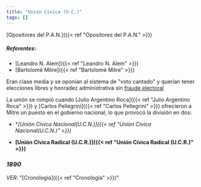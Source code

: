 ```yaml
---
title: "Unión Cívica (U.C.)"
tags: []
---
```

[Opositores del P.A.N.]({{< ref "Opositores del P.A.N." >}})
##### Referentes: 
- [Leandro N. Alem]({{< ref "Leandro N. Alem" >}})
- [Bartolomé Mitre]({{< ref "Bartolomé Mitre" >}})

Eran clase media y se oponían al sistema de "voto cantado" y querían tener elecciones libres y honradez administrativa sin [fraude electoral](#)

La unión se rompió cuando [Julio Argentino Roca]({{< ref "Julio Argentino Roca" >}}) y [Carlos Pellegrini]({{< ref "Carlos Pellegrini" >}}) ofrecieron a Mitre un puesto en el gobierno nacional, lo que provocó la división en dos:

- **[Unión Cívica Nacional(U.C.N.)]({{< ref "Unión Cívica Nacional(U.C.N.)" >}})*

- **[Unión Cívica Radical (U.C.R.)]({{< ref "Unión Cívica Radical (U.C.R.)" >}})**
### *1890*
*VER*: "[Cronología]({{< ref "Cronología" >}})"